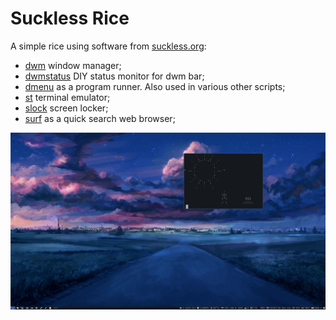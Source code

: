 # Suckless Rice

A simple rice using software from [suckless.org](https://suckless.org://suckless.org/):

* [dwm](https://dwm.suckless.org/) window manager;
* [dwmstatus](https://dwm.suckless.org/status_monitor/) DIY status monitor for dwm bar;
* [dmenu](https://tools.suckless.org/dmenu/) as a program runner. Also used in various other scripts;
* [st](https://st.suckless.org/) terminal emulator;
* [slock](https://tools.suckless.org/slock/) screen locker;
* [surf](https://surf.suckless.org/) as a quick search web browser;

![screenshot](screenshot.png)
